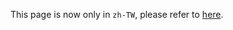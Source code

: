 This page is now only in `zh-TW`, please refer to [here](/docs/zh_TW/secretary_team/instructions/process_management/).